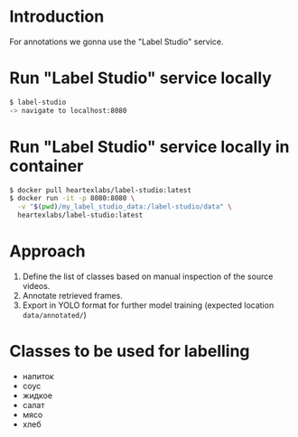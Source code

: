 # Introduction
For annotations we gonna use the "Label Studio" service.

# Run "Label Studio" service locally
```bash
$ label-studio
-> navigate to localhost:8080
```


# Run "Label Studio" service locally in container
```bash
$ docker pull heartexlabs/label-studio:latest
$ docker run -it -p 8080:8080 \
  -v "$(pwd)/my_label_studio_data:/label-studio/data" \
  heartexlabs/label-studio:latest
```


# Approach
1. Define the list of classes based on manual inspection of the source videos.
2. Annotate retrieved frames.
3. Export in YOLO format for further model training (expected location `data/annotated/`)


# Classes to be used for labelling
- напиток
- соус
- жидкое
- салат
- мясо
- хлеб